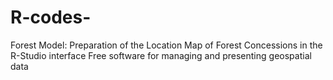 # R-codes-
Forest Model: 
Preparation of the Location Map of Forest Concessions in the R-Studio interface
Free software for managing and presenting geospatial data
